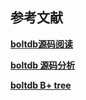 












## 参考文献
**[boltdb源码阅读](https://zhuanlan.zhihu.com/p/346954004)**

**[boltdb 源码分析](https://youjiali1995.github.io/storage/boltdb/)**

**[boltdb B+ tree](https://youjiali1995.github.io/database/CMU-15445/)**
